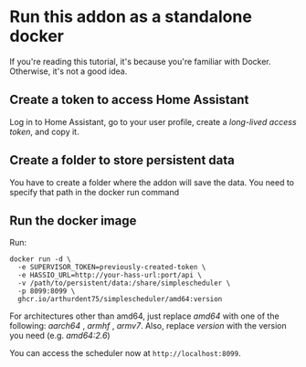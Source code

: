 # Run this addon as a standalone docker 

If you're reading this tutorial, it's because you're familiar with Docker. Otherwise, it's not a good idea.

## Create a token to access Home Assistant

Log in to Home Assistant, go to your user profile, create a *long-lived access token*, and copy it.

## Create a folder to store persistent data

You have to create a folder where the addon will save the data. You need to specify that path in the docker run command

## Run the docker image

Run:

```
docker run -d \
  -e SUPERVISOR_TOKEN=previously-created-token \
  -e HASSIO_URL=http://your-hass-url:port/api \
  -v /path/to/persistent/data:/share/simplescheduler \
  -p 8099:8099 \
  ghcr.io/arthurdent75/simplescheduler/amd64:version
```
For architectures other than amd64, just replace *amd64* with one of the following: *aarch64* , *armhf* , *armv7*.
Also, replace *version* with the version you need (e.g. *amd64:2.6*)

You can access the scheduler now at `http://localhost:8099`.


